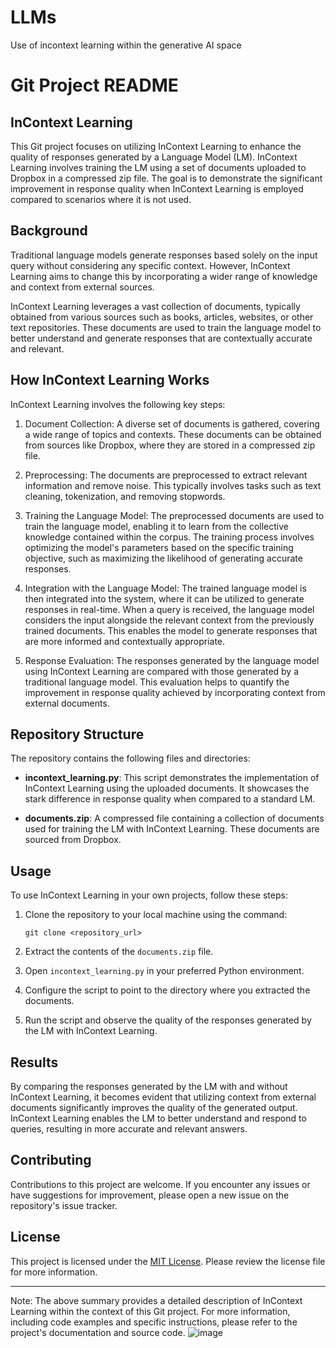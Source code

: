 # LLMs
Use of incontext learning within the generative AI space
# Git Project README

## InContext Learning

This Git project focuses on utilizing InContext Learning to enhance the quality of responses generated by a Language Model (LM). InContext Learning involves training the LM using a set of documents uploaded to Dropbox in a compressed zip file. The goal is to demonstrate the significant improvement in response quality when InContext Learning is employed compared to scenarios where it is not used.

## Background

Traditional language models generate responses based solely on the input query without considering any specific context. However, InContext Learning aims to change this by incorporating a wider range of knowledge and context from external sources.

InContext Learning leverages a vast collection of documents, typically obtained from various sources such as books, articles, websites, or other text repositories. These documents are used to train the language model to better understand and generate responses that are contextually accurate and relevant.

## How InContext Learning Works

InContext Learning involves the following key steps:

1. Document Collection: A diverse set of documents is gathered, covering a wide range of topics and contexts. These documents can be obtained from sources like Dropbox, where they are stored in a compressed zip file.

2. Preprocessing: The documents are preprocessed to extract relevant information and remove noise. This typically involves tasks such as text cleaning, tokenization, and removing stopwords.

3. Training the Language Model: The preprocessed documents are used to train the language model, enabling it to learn from the collective knowledge contained within the corpus. The training process involves optimizing the model's parameters based on the specific training objective, such as maximizing the likelihood of generating accurate responses.

4. Integration with the Language Model: The trained language model is then integrated into the system, where it can be utilized to generate responses in real-time. When a query is received, the language model considers the input alongside the relevant context from the previously trained documents. This enables the model to generate responses that are more informed and contextually appropriate.

5. Response Evaluation: The responses generated by the language model using InContext Learning are compared with those generated by a traditional language model. This evaluation helps to quantify the improvement in response quality achieved by incorporating context from external documents.

## Repository Structure

The repository contains the following files and directories:

- **incontext_learning.py**: This script demonstrates the implementation of InContext Learning using the uploaded documents. It showcases the stark difference in response quality when compared to a standard LM.

- **documents.zip**: A compressed file containing a collection of documents used for training the LM with InContext Learning. These documents are sourced from Dropbox.

## Usage

To use InContext Learning in your own projects, follow these steps:

1. Clone the repository to your local machine using the command:
   ```
   git clone <repository_url>
   ```

2. Extract the contents of the `documents.zip` file.

3. Open `incontext_learning.py` in your preferred Python environment.

4. Configure the script to point to the directory where you extracted the documents.

5. Run the script and observe the quality of the responses generated by the LM with InContext Learning.

## Results

By comparing the responses generated by the LM with and without InContext Learning, it becomes evident that utilizing context from external documents significantly improves the quality of the generated output. InContext Learning enables the LM to better understand and respond to queries, resulting in more accurate and relevant answers.

## Contributing

Contributions to this project are welcome. If you encounter any issues or have suggestions for improvement, please open a new issue on the repository's issue tracker.

## License

This project is licensed under the [MIT License](LICENSE). Please review the license file for more information.

---

Note: The above summary provides a detailed description of InContext Learning within the context of this Git project. For more information, including code examples and specific instructions, please refer to the project's documentation and source code.
![image](https://github.com/soumyadg/LLMs/assets/76854946/1d2703bd-f869-4b1a-a3b1-58c2ed239ed1)
